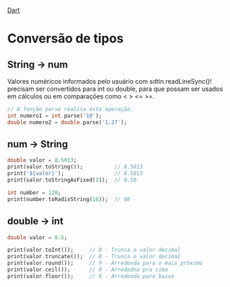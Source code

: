 [Dart](https://github.com/leofds/flutter-class/blob/master/dart/dart.md)

# Conversão de tipos

## String -> num

Valores numéricos informados pelo usuário com sdtin.readLineSync()! precisam ser convertidos para int ou double, 
para que possam ser usados em cálculos ou em comparações como < > <= >=.

```dart
// A função parse realisa esta operação.
int numero1 = int.parse('10');
double numero2 = double.parse('1.27');
```

## num -> String 

```dart
double valor = 8.5013;
print(valor.toString());          // 8.5013
print('${valor}');                // 8.5013
print(valor.toStringAsFixed(2));  // 8.50

int number = 128;
print(number.toRadixString(16));  // 80
```

## double -> int

```dart
double valor = 8.5;

print(valor.toInt());     // 8 - Trunca o valor decimal
print(valor.truncate());  // 8 - Trunca o valor decimal
print(valor.round());     // 9 - Arredonda para o mais próximo
print(valor.ceil());      // 9 - Arredodna pra cima
print(valor.floor());     // 8 - Arredonda para baixo
```
